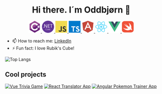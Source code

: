 <h1 align="center">Hi there. I´m Oddbjørn 👋</h1>

<p align="center"> <a href="https://www.w3schools.com/cs/" target="_blank"> <img src="https://raw.githubusercontent.com/devicons/devicon/master/icons/csharp/csharp-original.svg" alt="csharp" width="40" height="40"/> </a> <a href="https://dotnet.microsoft.com/" target="_blank"> <img src="https://raw.githubusercontent.com/devicons/devicon/master/icons/dotnetcore/dotnetcore-original.svg" alt="dotnet" width="40" height="40"/> </a> <a href="https://developer.mozilla.org/en-US/docs/Web/JavaScript" target="_blank"> <img src="https://raw.githubusercontent.com/devicons/devicon/master/icons/javascript/javascript-original.svg" alt="javascript" width="40" height="40"/> </a> <a href="https://www.typescriptlang.org/" target="_blank"> <img src="https://raw.githubusercontent.com/devicons/devicon/master/icons/typescript/typescript-original.svg" alt="typescript" width="40" height="40"/> </a> <a href="https://angular.io" target="_blank"> <img src="https://raw.githubusercontent.com/devicons/devicon/master/icons/angularjs/angularjs-plain.svg" alt="angularjs" width="40" height="40"/> </a> <a href="https://reactjs.org/" target="_blank"> <img src="https://raw.githubusercontent.com/devicons/devicon/master/icons/react/react-original.svg" alt="react" width="40" height="40"/> </a> <a href="https://vuejs.org/" target="_blank"> <img src="https://raw.githubusercontent.com/devicons/devicon/master/icons/vuejs/vuejs-original.svg" alt="vuejs" width="40" height="40"/> </a> <a href="https://swift.org/" target="_blank"> <img src="https://raw.githubusercontent.com/devicons/devicon/master/icons/swift/swift-original.svg" alt="swift" width="40" height="40"/> </a>  </p>

- 📫 How to reach me: [LinkedIn](https://www.linkedin.com/in/oddbj%C3%B8rn-a-92413510b/)
- ⚡ Fun fact: I love Rubik's Cube!

![Top Langs](https://github-readme-stats.vercel.app/api/top-langs/?username=oddis98)

<h2 align="left">Cool projects</h2>

[![Vue Trivia Game](https://github-readme-stats.vercel.app/api/pin/?username=oddis98&repo=trivia-game)](https://github.com/oddis98/trivia-game)
[![React Translator App](https://github-readme-stats.vercel.app/api/pin/?username=oddis98&repo=lost-in-translation)](https://github.com/oddis98/lost-in-translation)
[![Angular Pokemon Trainer App](https://github-readme-stats.vercel.app/api/pin/?username=oddis98&repo=pokemon-trainer)](https://github.com/oddis98/pokemon-trainer)
